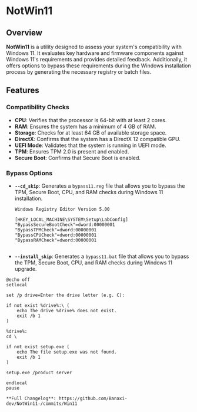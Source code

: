 # NotWin11

## Overview

**NotWin11** is a utility designed to assess your system's compatibility with Windows 11. It evaluates key hardware and firmware components against Windows 11's requirements and provides detailed feedback. Additionally, it offers options to bypass these requirements during the Windows installation process by generating the necessary registry or batch files.

## Features

### Compatibility Checks
- **CPU**: Verifies that the processor is 64-bit with at least 2 cores.
- **RAM**: Ensures the system has a minimum of 4 GB of RAM.
- **Storage**: Checks for at least 64 GB of available storage space.
- **DirectX**: Confirms that the system has a DirectX 12 compatible GPU.
- **UEFI Mode**: Validates that the system is running in UEFI mode.
- **TPM**: Ensures TPM 2.0 is present and enabled.
- **Secure Boot**: Confirms that Secure Boot is enabled.

### Bypass Options
- **`--cd_skip`**: Generates a `bypass11.reg` file that allows you to bypass the TPM, Secure Boot, CPU, and RAM checks during Windows 11 installation.

  ```reg
  Windows Registry Editor Version 5.00

  [HKEY_LOCAL_MACHINE\SYSTEM\Setup\LabConfig]
  "BypassSecureBootCheck"=dword:00000001
  "BypassTPMCheck"=dword:00000001
  "BypassCPUCheck"=dword:00000001
  "BypassRAMCheck"=dword:00000001


- **`--install_skip`**: Generates a `bypass11.bat` file that allows you to bypass the TPM, Secure Boot, CPU, and RAM checks during Windows 11 upgrade.


```batch
@echo off
setlocal

set /p drive=Enter the drive letter (e.g. C): 

if not exist %drive%:\ (
    echo The drive %drive% does not exist.
    exit /b 1
)

%drive%:
cd \ 

if not exist setup.exe (
    echo The file setup.exe was not found.
    exit /b 1
)

setup.exe /product server

endlocal
pause

**Full Changelog**: https://github.com/Banaxi-dev/NotWin11-/commits/Win11
